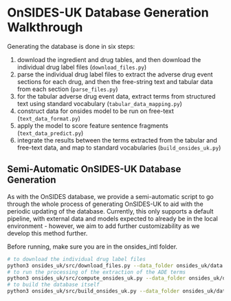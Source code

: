 # OnSIDES-UK Database Generation Walkthrough

Generating the database is done in six steps:

1. download the ingredient and drug tables, and then download the individual drug label files  (`download_files.py`)
2. parse the individual drug label files to extract the adverse drug event sections for each drug, and then the free-string text and tabular data from each section (`parse_files.py`)
3. for the tabular adverse drug event data, extract terms from structured text using standard vocabulary (`tabular_data_mapping.py`) 
4. construct data for onsides model to be run on free-text (`text_data_format.py`)
5. apply the model to score feature sentence fragments (`text_data_predict.py`)
6. integrate the results between the terms extracted from the tabular and free-text data, and map to standard vocabularies (`build_onsides_uk.py`)

## Semi-Automatic OnSIDES-UK Database Generation

As with the OnSIDES database, we provide a semi-automatic script to go through the whole process of generating OnSIDES-UK to aid with the periodic updating of the database.
Currently, this only supports a default pipeline, with external data and models expected to already be in the local environment - however, we aim to add further customizability as we develop this method further. 

Before running, make sure you are in the onsides_intl folder.
```bash
# to download the individual drug label files
python3 onsides_uk/src/download_files.py --data_folder onsides_uk/data
# to run the processing of the extraction of the ADE terms
python3 onsides_uk/src/compute_onsides_uk.py --data_folder onsides_uk/data --external_data external_data --model models --commands onsides_uk/src
# to build the database itself
python3 onsides_uk/src/build_onsides_uk.py --data_folder onsides_uk/data --external_data external_data --final_data onsides_uk/final_data
```